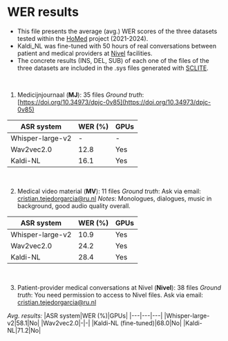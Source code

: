 
# WER results
- This file presents the average (avg.) WER scores of the three datasets tested within the [HoMed](https://homed.ruhosting.nl/) project (2021-2024).
- Kaldi_NL was fine-tuned with 50 hours of real conversations between patient and medical providers at [Nivel]([url](https://www.nivel.nl/en)) facilities.
- The concrete results (INS, DEL, SUB) of each one of the files of the three datasets are included in the .sys files generated with [SCLITE](https://github.com/usnistgov/SCTK).

<br>

1. Medicijnjournaal (**MJ**): 35 files
*Ground truth*: [https://doi.org/10.34973/dpjc-0v85](https://doi.org/10.34973/dpjc-0v85)

|ASR system|WER (%)|GPUs|
|---|---|---|
|Whisper-large-v2|-|-|
|Wav2vec2.0|12.8|Yes|
|Kaldi-NL|16.1|Yes|

<br>


2. Medical video material (**MV**): 11 files
*Ground truth*: Ask via email: [cristian.tejedorgarcia@ru.nl](cristian.tejedorgarcia@ru.nl)
*Notes*: Monologues, dialogues, music in background, good audio quality overall.

|ASR system|WER (%)|GPUs|
|---|---|---|
|Whisper-large-v2|10.9|Yes|
|Wav2vec2.0|24.2|Yes|
|Kaldi-NL|28.4|Yes|

 <br>
			
3. Patient-provider medical conversations at Nivel (**Nivel**): 38 files
*Ground truth*: You need permission to access to Nivel files. Ask via email: cristian.tejedorgarcia@ru.nl


*Avg. results:*
|ASR system|WER (%)|GPUs|
|---|---|---|
|Whisper-large-v2|58.1|No|
|Wav2vec2.0|-|-|
|Kaldi-NL (fine-tuned)|68.0|No|
|Kaldi-NL|71.2|No|
